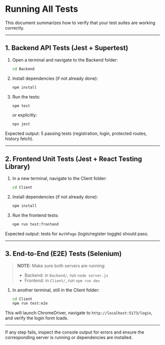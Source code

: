 # Running All Tests

This document summarizes how to verify that your test suites are working correctly.

---

## 1. Backend API Tests (Jest + Supertest)

1. Open a terminal and navigate to the Backend folder:
   ```bash
   cd Backend
   ```
2. Install dependencies (if not already done):
   ```bash
   npm install
   ```
3. Run the tests:
   ```bash
   npm test
   ```
   *or* explicitly:
   ```bash
   npx jest
   ```

Expected output: 5 passing tests (registration, login, protected routes, history fetch).

---

## 2. Frontend Unit Tests (Jest + React Testing Library)

1. In a new terminal, navigate to the Client folder:
   ```bash
   cd Client
   ```
2. Install dependencies (if not already done):
   ```bash
   npm install
   ```
3. Run the frontend tests:
   ```bash
   npm run test:frontend
   ```

Expected output: tests for `AuthPage` (login/register toggle) should pass.

---

## 3. End-to-End (E2E) Tests (Selenium)

> **NOTE:** Make sure both servers are running:
> - Backend: in `Backend/`, run `node server.js`
> - Frontend: in `Client/`, run `npm run dev`

1. In another terminal, still in the Client folder:
   ```bash
   cd Client
   npm run test:e2e
   ```

This will launch ChromeDriver, navigate to `http://localhost:5173/login`, and verify the login form loads.

---

If any step fails, inspect the console output for errors and ensure the corresponding server is running or dependencies are installed.